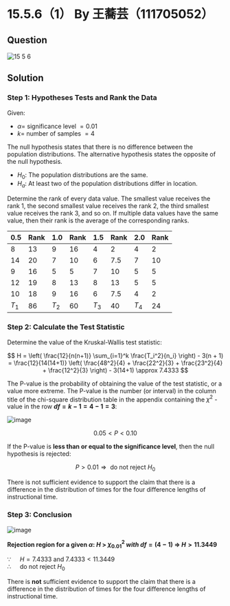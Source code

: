 # 15.5.6（1） By 王蕎芸（111705052）

## Question
![15 5 6](https://github.com/HWTeng-Course/202402-Statistics/assets/170784151/537a76cf-bae9-4139-b91c-67432a324311)

## Solution

### Step 1: Hypotheses Tests and Rank the Data
Given:

-  $\alpha =$ $\text{significance level}$ $= 0.01$
-  $k =$ $\text{number of samples}$ $= 4$

The null hypothesis states that there is no difference between the population distributions. The alternative hypothesis states the opposite of the null hypothesis.

-  $H_0 :$ $\text{The population distributions are the same.}$<br>
-  $H_a :$ $\text{At least two of the population distributions differ in location.}$<br>

Determine the rank of every data value. The smallest value receives the rank 1, the second smallest value receives the rank 2, the third smallest value receives the rank 3, and so on. If multiple data values have the same value, then their rank is the average of the corresponding ranks.

| 0.5      | Rank     | 1.0      | Rank     | 1.5      | Rank     |2.0       | Rank     |
|----------|----------|----------|----------|----------|----------|----------|----------|
| 8        | 13       | 9        | 16       | 4        | 2        | 4        | 2        |
| 14       | 20       | 7        | 10       | 6        | 7.5      | 7        | 10       |
| 9        | 16       | 5        | 5        | 7        | 10       | 5        | 5        |
| 12       | 19       | 8        | 13       | 8        | 13       | 5        | 5        |
| 10       | 18       | 9        | 16       | 6        | 7.5      | 4        | 2        |
| $T_1$    | 86       | $T_2$    | 60       | $T_3$    | 40       | $T_4$    | 24       |

### Step 2: Calculate the Test Statistic

Determine the value of the Kruskal-Wallis test statistic:

$$
H = \left( \frac{12}{n(n+1)} \sum_{i=1}^k \frac{T_i^2}{n_i} \right) - 3(n + 1) = \frac{12}{14(14+1)} \left( \frac{48^2}{4} + \frac{22^2}{3} + \frac{23^2}{4} + \frac{12^2}{3} \right) - 3(14+1) \approx 7.4333
$$

</div>

The P-value is the probability of obtaining the value of the test statistic, or a value more extreme. The P-value is the number (or interval) in the column title of the chi-square distribution table in the appendix containing the $\chi^2$ - value in the row **$df = k - 1 = 4 - 1 = 3$**:

![image](https://github.com/HWTeng-Course/202402-Statistics/assets/170784151/b9e15d70-40ba-42a4-9206-265109737de0)


$$
0.05 < P < 0.10
$$

If the P-value is **less than or equal to the significance level**, then the null hypothesis is rejected:

$$
P > 0.01 \Rightarrow \text{ do not reject } H_0
$$

There is not sufficient evidence to support the claim that there is a difference in the distribution of times for the four difference lengths of instructional time.

### Step 3: Conclusion

![image](https://github.com/HWTeng-Course/202402-Statistics/assets/170784151/df8c4a89-bb75-4fa4-bc1b-220850fe0a60)

**Rejection region for a given $\alpha$: $H$ > $\chi^2_{0.01}$ $with$ $df = (4 - 1)$ $\Rightarrow$ $H > 11.3449$**

$\because\quad$ $H = 7.4333$ and $7.4333 < 11.3449$<br>
$\therefore\quad$ $\text{ do not reject } H_0$<br>

There is **not** sufficient evidence to support the claim that there is a difference in the distribution of times for the four difference lengths of instructional time.
